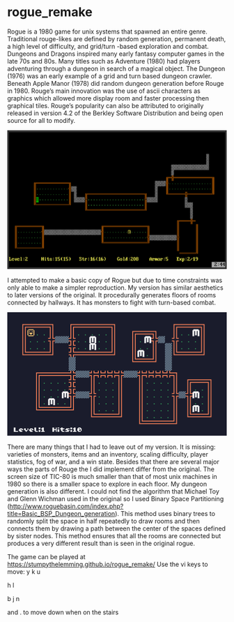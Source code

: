 # rogue_remake

  Rogue is a 1980 game for unix systems that spawned an entire genre. Traditional rouge-likes are defined by random generation, permanent death, a high level of difficulty, and grid/turn -based exploration and combat. Dungeons and Dragons inspired many early fantasy computer games in the late 70s and 80s. Many titles such as Adventure (1980) had players adventuring through a dungeon in search of a magical object. The Dungeon (1976) was an early example of a grid and turn based dungeon crawler. Beneath Apple Manor (1978) did random dungeon generation before Rouge in 1980. Rouge’s main innovation was the use of ascii characters as graphics which allowed more display room and faster processing then graphical tiles. Rouge’s popularity can also be attributed to originally released in version 4.2 of the Berkley Software Distribution and being open source for all to modify.
 
 ![alt text](https://github.com/StumpyTheLemming/rogue_remake/blob/main/4.PNG)

  I attempted to make a basic copy of Rogue but due to time constraints was only able to make a simpler reproduction. My version has similar aesthetics to later versions of the original. It procedurally generates floors of rooms connected by hallways. It has monsters to fight with turn-based combat.
 
![alt text](https://github.com/StumpyTheLemming/rogue_remake/blob/main/myrogue.PNG)
 
  There are many things that I had to leave out of my version. It is missing: varieties of monsters, items and an inventory, scaling difficulty, player statistics, fog of war, and a win state. Besides that there are several major ways the parts of Rouge the I did implement differ from the original. The screen size of TIC-80 is much smaller than that of most unix machines in 1980 so there is a smaller space to explore in each floor. My dungeon generation is also different. I could not find the algorithm that Michael Toy and Glenn Wichman used in the original so I used Binary Space Partitioning (http://www.roguebasin.com/index.php?title=Basic_BSP_Dungeon_generation). This method uses binary trees to randomly split the space in half repeatedly to draw rooms and then connects them by drawing a path between the center of the spaces defined by sister nodes. This method ensures that all the rooms are connected but produces a very different result than is seen in the original rogue. 
  
The game can be played at https://stumpythelemming.github.io/rogue_remake/
Use the vi keys to move:
y k u

h   l

b j n

and . to move down when on the stairs
